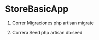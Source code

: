 # StoreBasicApp

1. Correr Migraciones
  php artisan migrate
  
2. Correra Seed
  php artisan db:seed

